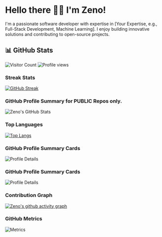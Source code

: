# Hello there 👋🏾 I'm Zeno!

I'm a passionate software developer with expertise in [Your Expertise, e.g., Full-Stack Development, Machine Learning]. I enjoy building innovative solutions and contributing to open-source projects.

## 📊 GitHub Stats

![Visitor Count](https://komarev.com/ghpvc/?username=zenodavids&color=blue)
![Profile views](https://komarev.com/ghpvc/?username=zenodavids&color=blueviolet)

### Streak Stats
[![GitHub Streak](https://streak-stats.demolab.com/?user=zenodavids)](https://git.io/streak-stats)

### GitHub Profile Summary for PUBLIC Repos only.
<picture>
  <source
    srcset="https://github-readme-stats.vercel.app/api?username=zenodavids&show_icons=true&theme=dark"
    media="(prefers-color-scheme: dark)"
  />
  <source
    srcset="https://github-readme-stats.vercel.app/api?username=zenodavids&show_icons=true"
    media="(prefers-color-scheme: light), (prefers-color-scheme: no-preference)"
  />
  <img src="https://github-readme-stats.vercel.app/api?username=zenodavids&show_icons=true" alt="Zeno's GitHub Stats" />
</picture>

### Top Languages
[![Top Langs](https://github-readme-stats.vercel.app/api/top-langs/?username=zenodavids&layout=donut&langs_count=8&hide_progress=true)](https://github.com/zenodavids/github-readme-stats)


### GitHub Profile Summary Cards
![Profile Details](https://github-profile-summary-cards.vercel.app/api/cards/profile-details?username=zenodavids&theme=default)

### GitHub Profile Summary Cards
![Profile Details](https://github-profile-summary-cards.vercel.app/api/cards/profile-details?username=zenodavids&theme=default)

### Contribution Graph
[![Zeno's github activity graph](https://github-readme-activity-graph.cyclic.app/graph?username=zenodavids&theme=github)](https://github.com/ashutosh00710/github-readme-activity-graph)

### GitHub Metrics
![Metrics](https://metrics.lecoq.io/zenodavids?template=classic&repositories=100&repositories.batch=100&repositories.affiliations=owner,collaborator&isocalendar=1&languages=1&stars=1&followup=1&people=1&projects=1&activity=1&achievements=1&repositories=1&isocalendar.duration=half-year&languages.limit=8&languages.threshold=0%25&languages.other=true&languages.colors=github&stars.limit=4&followup.sections=your-followers,following-you&projects.limit=4&projects.descriptions=true&activity.limit=4&activity.days=14&activity.filter=all&achievements.limit=6&achievements.secrets=true&achievements.display=detailed&achievements.ignored=undefined&repositories.pinned=0&repositories.forks=true&repositories.affiliations=owner,collaborator&config.timezone=Europe%2FLondon)
